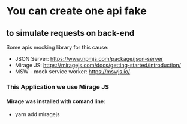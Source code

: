 # You can create one api fake 
## to simulate requests on back-end

Some apis mocking library for this cause:

* JSON Server: https://www.npmjs.com/package/json-server
* Mirage JS: https://miragejs.com/docs/getting-started/introduction/
* MSW - mock service worker: https://mswjs.io/

### This Application we use Mirage JS
#### Mirage was installed with comand line:
* yarn add miragejs